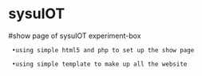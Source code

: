 sysuIOT
=======

#show page of sysuIOT experiment-box

     •using simple html5 and php to set up the show page
  
     •using simple template to make up all the website
